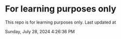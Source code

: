 # For learning purposes only
This repo is for learning purposes only.
Last updated at

Sunday, July 28, 2024 4:26:36 PM

